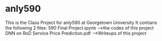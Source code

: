 # anly590
This is the Class Project for anly590 at Georgetown University
It contians the following 2 files:
590 Final Project.ipynb
  -->the codes of this project
DNN on RoD Service Price Prediction.pdf
  -->Writeups of this project
